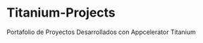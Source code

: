 Titanium-Projects
=================

Portafolio de Proyectos Desarrollados con Appcelerator Titanium
